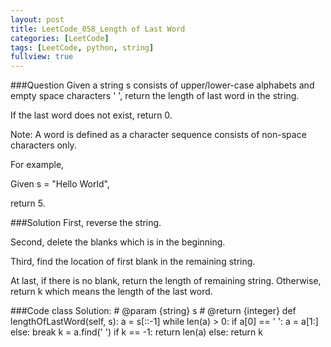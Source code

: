 ```yaml
---
layout: post
title: LeetCode_058_Length of Last Word
categories: [LeetCode]
tags: [LeetCode, python, string]
fullview: true
---
```

###Question
Given a string s consists of upper/lower-case alphabets and empty space characters ' ', return the length of last word in the string.

If the last word does not exist, return 0.

Note: A word is defined as a character sequence consists of non-space characters only.

For example, 

Given s = "Hello World",

return 5.

###Solution
First, reverse the string.

Second, delete the blanks which is in the beginning.

Third, find the location of first blank in the remaining string.

At last, if there is no blank, return the length of remaining string. Otherwise, return k which means the length of the last word.

###Code
	class Solution:
        # @param {string} s
        # @return {integer}
        def lengthOfLastWord(self, s):
        	a = s[::-1]
            while len(a) > 0:
                if a[0] == ' ':
                    a = a[1:]
                else:
                    break
            k = a.find(' ')
            if k == -1:
                return len(a)
            else:
                return k